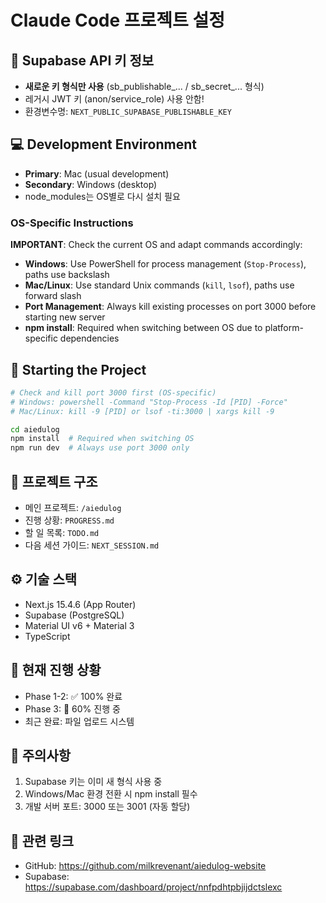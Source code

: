 # Claude Code 프로젝트 설정

## 🔑 Supabase API 키 정보
- **새로운 키 형식만 사용** (sb_publishable_... / sb_secret_... 형식)
- 레거시 JWT 키 (anon/service_role) 사용 안함!
- 환경변수명: `NEXT_PUBLIC_SUPABASE_PUBLISHABLE_KEY`

## 💻 Development Environment
- **Primary**: Mac (usual development)
- **Secondary**: Windows (desktop)
- node_modules는 OS별로 다시 설치 필요

### OS-Specific Instructions
**IMPORTANT**: Check the current OS and adapt commands accordingly:
- **Windows**: Use PowerShell for process management (`Stop-Process`), paths use backslash
- **Mac/Linux**: Use standard Unix commands (`kill`, `lsof`), paths use forward slash
- **Port Management**: Always kill existing processes on port 3000 before starting new server
- **npm install**: Required when switching between OS due to platform-specific dependencies

## 🚀 Starting the Project
```bash
# Check and kill port 3000 first (OS-specific)
# Windows: powershell -Command "Stop-Process -Id [PID] -Force"
# Mac/Linux: kill -9 [PID] or lsof -ti:3000 | xargs kill -9

cd aiedulog
npm install  # Required when switching OS
npm run dev  # Always use port 3000 only
```

## 📁 프로젝트 구조
- 메인 프로젝트: `/aiedulog`
- 진행 상황: `PROGRESS.md`
- 할 일 목록: `TODO.md`
- 다음 세션 가이드: `NEXT_SESSION.md`

## ⚙️ 기술 스택
- Next.js 15.4.6 (App Router)
- Supabase (PostgreSQL)
- Material UI v6 + Material 3
- TypeScript

## 🎯 현재 진행 상황
- Phase 1-2: ✅ 100% 완료
- Phase 3: 🔄 60% 진행 중
- 최근 완료: 파일 업로드 시스템

## 📝 주의사항
1. Supabase 키는 이미 새 형식 사용 중
2. Windows/Mac 환경 전환 시 npm install 필수
3. 개발 서버 포트: 3000 또는 3001 (자동 할당)

## 🔗 관련 링크
- GitHub: https://github.com/milkrevenant/aiedulog-website
- Supabase: https://supabase.com/dashboard/project/nnfpdhtpbjijdctslexc